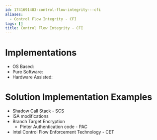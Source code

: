 ```yaml
---
id: 1741691483-control-flow-integrity---cfi
aliases:
  - Control Flow Integrity - CFI
tags: []
title: Control Flow Integrity - CFI
---
```


# Implementations
- OS Based:
- Pure Software:
- Hardware Assisted:

# Solution Implementation Examples
- Shadow Call Stack - SCS
- ISA modifications
- Branch Target Encryption
    - Pinter Authentication code - PAC
- Intel Control Flow Enforcement Technology - CET

